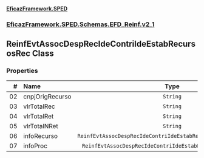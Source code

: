 #### [EficazFramework.SPED](EficazFrameworkSPED.md 'EficazFramework SPED')
### [EficazFramework.SPED.Schemas.EFD_Reinf.v2_1](EficazFramework.SPED.Schemas.EFD_Reinf.v2_1.md 'EficazFramework.SPED.Schemas.EFD_Reinf.v2_1')

## ReinfEvtAssocDespRecIdeContriIdeEstabRecursosRec Class
### Properties

| # | Name | Type | |
| ---: | :--- | :---: | :--- |
| 02 | cnpjOrigRecurso | `String` |  |
| 03 | vlrTotalRec | `String` |  |
| 04 | vlrTotalRet | `String` |  |
| 05 | vlrTotalNRet | `String` |  |
| 06 | infoRecurso | `ReinfEvtAssocDespRecIdeContriIdeEstabRecursosRecInfoRecurso[]` |  |
| 07 | infoProc | `ReinfEvtAssocDespRecIdeContriIdeEstabRecursosRecInfoProc[]` |  |
